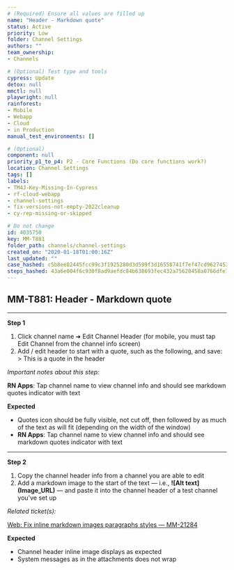 ```yaml
---
# (Required) Ensure all values are filled up
name: "Header - Markdown quote"
status: Active
priority: Low
folder: Channel Settings
authors: ""
team_ownership: 
- Channels

# (Optional) Test type and tools
cypress: Update
detox: null
mmctl: null
playwright: null
rainforest: 
- Mobile
- Webapp
- Cloud
- in Production
manual_test_environments: []

# (Optional)
component: null
priority_p1_to_p4: P2 - Core Functions (Do core functions work?)
location: Channel Settings
tags: []
labels: 
- TM4J-Key-Missing-In-Cypress
- rf-cloud-webapp
- channel-settings
- fix-versions-not-empty-2022cleanup
- cy-rep-missing-or-skipped

# Do not change
id: 4035750
key: MM-T881
folder_path: channels/channel-settings
created_on: "2020-01-18T01:00:16Z"
last_updated: ""
case_hashed: c5b8ee82445fcc99c3f1925280d3d599f3d16558741f7ef47cd9627453bf917aac7f2e6f3ab41f2c9ab1818f6b5f419d
steps_hashed: 43a6e004f6c930f8ad9aefdc84b638693fec432a75620458a0766dfe79a64e340409392c9d9eaf6ae090749c6b2beead
---
```


## MM-T881: Header - Markdown quote

---

**Step 1**

1. Click channel name ➜ Edit Channel Header (for mobile, you must tap Edit Channel from the channel info screen)
2. Add / edit header to start with a quote, such as the following, and save:
   \
   \> This is a quote in the header

_Important notes about this step:_

**RN Apps**: Tap channel name to view channel info and should see markdown quotes indicator with text

**Expected**

- Quotes icon should be fully visible, not cut off, then followed by as much of the text as will fit (depending on the width of the window)
- **RN Apps**: Tap channel name to view channel info and should see markdown quotes indicator with text

---

**Step 2**

1. Copy the channel header info from a channel you are able to edit
2. Add a markdown image to the start of the text — i.e., **!\[Alt text]\(Image\_URL)** — and paste it into the channel header of a test channel you've set up

_Related ticket(s):_

[Web: Fix inline markdown images paragraphs styles — MM-21284](https://mattermost.atlassian.net/browse/MM-21284)

**Expected**

- Channel header inline image displays as expected
- System messages as in the attachments does not wrap
